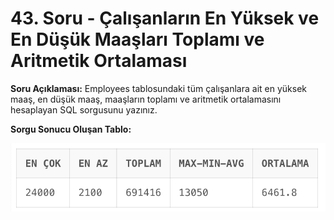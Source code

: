 # 43. Soru - Çalışanların En Yüksek ve En Düşük Maaşları Toplamı ve Aritmetik Ortalaması

**Soru Açıklaması:**
Employees tablosundaki tüm çalışanlara ait en yüksek maaş, en düşük maaş, maaşların toplamı ve aritmetik ortalamasını hesaplayan SQL sorgusunu yazınız.

**Sorgu Sonucu Oluşan Tablo:**

![alt text](/Ekran-Çıktıları/Ekran-Resmi_43.png)

